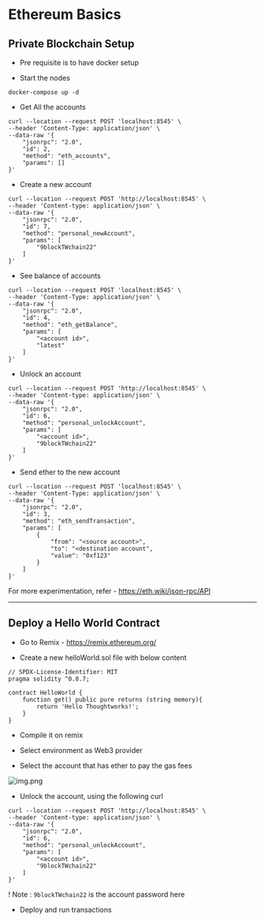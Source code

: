 # Ethereum Basics

## Private Blockchain Setup

- Pre requisite is to have docker setup

- Start the nodes
```
docker-compose up -d
```

- Get All the accounts 
```
curl --location --request POST 'localhost:8545' \
--header 'Content-Type: application/json' \
--data-raw '{
    "jsonrpc": "2.0",
    "id": 2,
    "method": "eth_accounts",
    "params": []
}'
```

- Create a new account 
```
curl --location --request POST 'http://localhost:8545' \
--header 'Content-type: application/json' \
--data-raw '{
    "jsonrpc": "2.0",
    "id": 7,
    "method": "personal_newAccount",
    "params": [
        "9blockTWchain22"
    ]
}'
```

- See balance of accounts 
```
curl --location --request POST 'localhost:8545' \
--header 'Content-Type: application/json' \
--data-raw '{
    "jsonrpc": "2.0",
    "id": 4,
    "method": "eth_getBalance",
    "params": [
        "<account id>",
        "latest"
    ]
}'
```

- Unlock an account 
```
curl --location --request POST 'http://localhost:8545' \
--header 'Content-type: application/json' \
--data-raw '{
    "jsonrpc": "2.0",
    "id": 6,
    "method": "personal_unlockAccount",
    "params": [
        "<account id>",
        "9blockTWchain22"
    ]
}'
```

- Send ether to the new account
```
curl --location --request POST 'localhost:8545' \
--header 'Content-Type: application/json' \
--data-raw '{
    "jsonrpc": "2.0",
    "id": 3,
    "method": "eth_sendTransaction",
    "params": [
        {
            "from": "<source account>",
            "to": "<destination account",
            "value": "0xf123"
        }
    ]
}'
```

For more experimentation, refer - https://eth.wiki/json-rpc/API

---
## Deploy a Hello World Contract

- Go to Remix - https://remix.ethereum.org/

- Create a new helloWorld.sol file with below content

```
// SPDX-License-Identifier: MIT
pragma solidity ^0.8.7;

contract HelloWorld {
    function get() public pure returns (string memory){
        return 'Hello Thoughtworks!';
    }
}
````

- Compile it on remix

- Select environment as Web3 provider

- Select the account that has ether to pay the gas fees

![img.png](select-account-to-pay-gas.png)

- Unlock the account, using the following curl

```
curl --location --request POST 'http://localhost:8545' \
--header 'Content-type: application/json' \
--data-raw '{
    "jsonrpc": "2.0",
    "id": 6,
    "method": "personal_unlockAccount",
    "params": [
        "<account id>",
        "9blockTWchain22"
    ]
}'
```

! Note : `9blockTWchain22` is the account password here

- Deploy and run transactions



